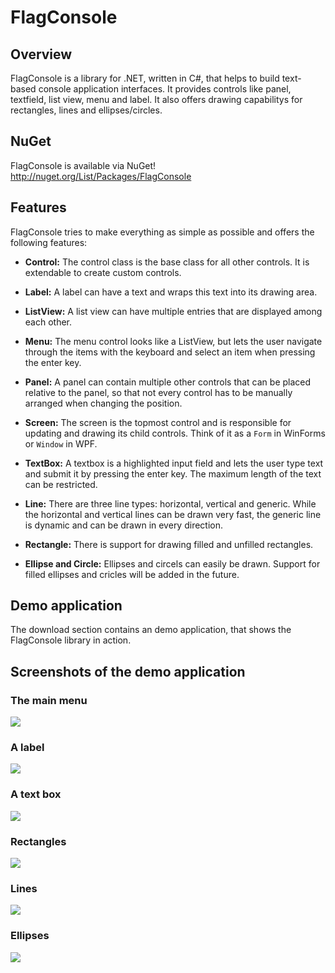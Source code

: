 # FlagConsole

## Overview

FlagConsole is a library for .NET, written in C#, that helps to build text-based console application interfaces. 
It provides controls like panel, textfield, list view, menu and label. It also offers drawing capabilitys for rectangles, lines and ellipses/circles.

## NuGet

FlagConsole is available via NuGet!
http://nuget.org/List/Packages/FlagConsole

## Features

FlagConsole tries to make everything as simple as possible and offers the following features:

- **Control:**
The control class is the base class for all other controls. It is extendable to create custom controls.

- **Label:**
A label can have a text and wraps this text into its drawing area.

- **ListView:**
A list view can have multiple entries that are displayed among each other.

- **Menu:**
The menu control looks like a ListView, but lets the user navigate through the items with the keyboard and select an item when pressing the enter key.

- **Panel:**
A panel can contain multiple other controls that can be placed relative to the panel, so that not every control has to be manually arranged when changing the position.

- **Screen:**
The screen is the topmost control and is responsible for updating and drawing its child controls. Think of it as a `Form` in WinForms or `Window` in WPF.

- **TextBox:**
A textbox is a highlighted input field and lets the user type text and submit it by pressing the enter key. The maximum length of the text can be restricted.

- **Line:**
There are three line types: horizontal, vertical and generic. While the horizontal and vertical lines can be drawn very fast, the generic line is dynamic and can be drawn in every direction.

- **Rectangle:**
There is support for drawing filled and unfilled rectangles.

- **Ellipse and Circle:**
Ellipses and circels can easily be drawn. Support for filled ellipses and cricles will be added in the future.

## Demo application

The download section contains an demo application, that shows the FlagConsole library in action.

## Screenshots of the demo application

### The main menu

![](http://flagbug.github.com/flagconsole/mainmenu.jpg)

### A label

![](http://flagbug.github.com/flagconsole/label.jpg)

### A text box

![](http://flagbug.github.com/flagconsole/textbox.jpg)

### Rectangles

![](http://flagbug.github.com/flagconsole/rectangle.jpg)

### Lines

![](http://flagbug.github.com/flagconsole/line.jpg)

### Ellipses

![](http://flagbug.github.com/flagconsole/ellipse.jpg)